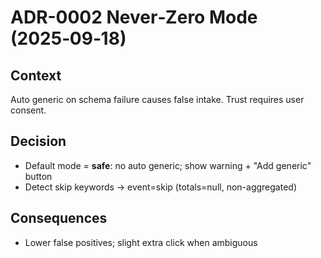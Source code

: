 # ADR-0002 Never‑Zero Mode (2025‑09‑18)

## Context

Auto generic on schema failure causes false intake. Trust requires user consent.

## Decision

- Default mode = **safe**: no auto generic; show warning + "Add generic" button
- Detect skip keywords → event=skip (totals=null, non-aggregated)

## Consequences

- Lower false positives; slight extra click when ambiguous
